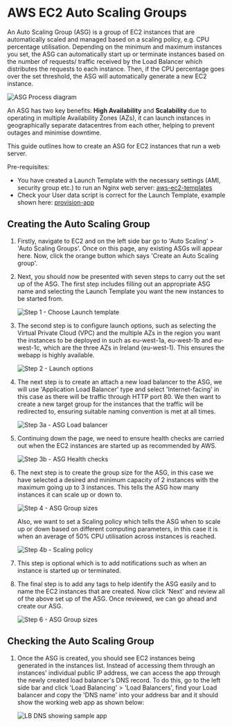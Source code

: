# AWS EC2 Auto Scaling Groups

An Auto Scaling Group (ASG) is a group of EC2 instances that are automatically scaled and managed based on a scaling policy, e.g. CPU percentage utilisation. Depending on the minimum and maximum instances you set, the ASG can automatically start up or terminate instances based on the number of requests/ traffic received by the Load Balancer which distributes the requests to each instance. Then, if the CPU percentage goes over the set threshold, the ASG will automatically generate a new EC2 instance.

![ASG Process diagram](images/aws-asg-process.png)

An ASG has two key benefits: **High Availability** and **Scalability** due to operating in multiple Availability Zones (AZs), it can launch instances in geographically separate datacentres from each other, helping to prevent outages and minimise downtime.

This guide outlines how to create an ASG for EC2 instances that run a web server.

Pre-requisites:

- You have created a Launch Template with the necessary settings (AMI, security group etc.) to run an Nginx web server: [aws-ec2-templates](https://github.com/bradley-woods/tech230-aws/blob/main/aws-ec2-templates.md)
- Check your User data script is correct for the Launch Template, example shown here: [provision-app](https://github.com/bradley-woods/tech230-aws/blob/main/aws-ec2-scripts/provision-app.sh)

## Creating the Auto Scaling Group

1. Firstly, navigate to EC2 and on the left side bar go to 'Auto Scaling' > 'Auto Scaling Groups'. Once on this page, any existing ASGs will appear here. Now, click the orange button which says 'Create an Auto Scaling group'.

2. Next, you should now be presented with seven steps to carry out the set up of the ASG. The first step includes filling out an appropriate ASG name and selecting the Launch Template you want the new instances to be started from.

    ![Step 1 - Choose Launch template](images/aws-asg.png)

3. The second step is to configure launch options, such as selecting the Virtual Private Cloud (VPC) and the multiple AZs in the region you want the instances to be deployed in such as eu-west-1a, eu-west-1b and eu-west-1c, which are the three AZs in Ireland (eu-west-1). This ensures the webapp is highly available.

    ![Step 2 - Launch options](images/aws-asg-az.png)

4. The next step is to create an attach a new load balancer to the ASG, we will use 'Application Load Balancer' type and select 'Internet-facing' in this case as there will be traffic through HTTP port 80. We then want to create a new target group for the instances that the traffic will be redirected to, ensuring suitable naming convention is met at all times.

    ![Step 3a - ASG Load balancer](images/aws-asg-lb.png)

5. Continuing down the page, we need to ensure health checks are carried out when the EC2 instances are started up as recommended by AWS.

    ![Step 3b - ASG Health checks](images/aws-asg-health.png)

6. The next step is to create the group size for the ASG, in this case we have selected a desired and minimum capacity of 2 instances with the maximum going up to 3 instances. This tells the ASG how many instances it can scale up or down to.

    ![Step 4 - ASG Group sizes](images/aws-asg-sizes.png)

    Also, we want to set a Scaling policy which tells the ASG when to scale up or down based on different computing parameters, in this case it is when an average of 50% CPU utilisation across instances is reached.

    ![Step 4b - Scaling policy](images/aws-asg-policies)

7. This step is optional which is to add notifications such as when an instance is started up or terminated.

8. The final step is to add any tags to help identify the ASG easily and to name the EC2 instances that are created. Now click 'Next' and review all of the above set up of the ASG. Once reviewed, we can go ahead and create our ASG.

    ![Step 6 - ASG Group sizes](images/aws-asg-tags.png)

## Checking the Auto Scaling Group

1. Once the ASG is created, you should see EC2 instances being generated in the instances list. Instead of accessing them through an instances' individual public IP address, we can access the app through the newly created load balancer's DNS record. To do this, go to the left side bar and click 'Load Balancing' > 'Load Balancers', find your Load balancer and copy the 'DNS name' into your address bar and it should show the working web app as shown below:

    ![LB DNS showing sample app](images/aws-lb-app-working.png)
